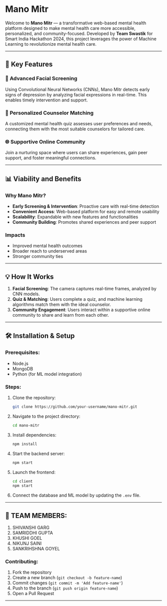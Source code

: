 # Mano Mitr

Welcome to **Mano Mitr** — a transformative web-based mental health platform designed to make mental health care more accessible, personalized, and community-focused. Developed by **Team Swastik** for Smart India Hackathon 2024, this project leverages the power of Machine Learning to revolutionize mental health care.

---

## 🌟 Key Features

### 🎥 **Advanced Facial Screening**
Using Convolutional Neural Networks (CNNs), Mano Mitr detects early signs of depression by analyzing facial expressions in real-time. This enables timely intervention and support.

### 🧠 **Personalized Counselor Matching**
A customized mental health quiz assesses user preferences and needs, connecting them with the most suitable counselors for tailored care.

### 🌐 **Supportive Online Community**
Join a nurturing space where users can share experiences, gain peer support, and foster meaningful connections.

---

## 📊 Viability and Benefits

### **Why Mano Mitr?**
- **Early Screening & Intervention**: Proactive care with real-time detection
- **Convenient Access**: Web-based platform for easy and remote usability
- **Scalability**: Expandable with new features and functionalities
- **Community Building**: Promotes shared experiences and peer support

### **Impacts**
- Improved mental health outcomes
- Broader reach to underserved areas
- Stronger community ties

---

## 💡 How It Works
1. **Facial Screening**: The camera captures real-time frames, analyzed by CNN models.
2. **Quiz & Matching**: Users complete a quiz, and machine learning algorithms match them with the ideal counselor.
3. **Community Engagement**: Users interact within a supportive online community to share and learn from each other.

---

## 🛠 Installation & Setup

### Prerequisites:
- Node.js
- MongoDB
- Python (for ML model integration)

### Steps:
1. Clone the repository:
   ```bash
   git clone https://github.com/your-username/mano-mitr.git
   ```
2. Navigate to the project directory:
   ```bash
   cd mano-mitr
   ```
3. Install dependencies:
   ```bash
   npm install
   ```
4. Start the backend server:
   ```bash
   npm start
   ```
5. Launch the frontend:
   ```bash
   cd client
   npm start
   ```
6. Connect the database and ML model by updating the `.env` file.

---

## 🤝 TEAM MEMBERS:
1. SHIVANSHI GARG
2. SAMRIDDHI GUPTA
3. KHUSHI GOEL
4. NIKUNJ SAINI
5. SANKRIHSHNA GOYEL

### Contributing:
1. Fork the repository
2. Create a new branch (`git checkout -b feature-name`)
3. Commit changes (`git commit -m 'Add feature-name'`)
4. Push to the branch (`git push origin feature-name`)
5. Open a Pull Request

---
